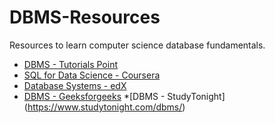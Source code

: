 # DBMS-Resources
Resources to learn computer science database fundamentals.

* [DBMS - Tutorials Point](https://www.tutorialspoint.com/dbms/)
* [SQL for Data Science - Coursera](https://www.coursera.org/learn/sql-for-data-science)
* [Database Systems  - edX](https://www.edx.org/course/database-systems-concepts-and-design)
* [DBMS  - Geeksforgeeks](https://www.geeksforgeeks.org/dbms/)
*[DBMS - StudyTonight] (https://www.studytonight.com/dbms/)
